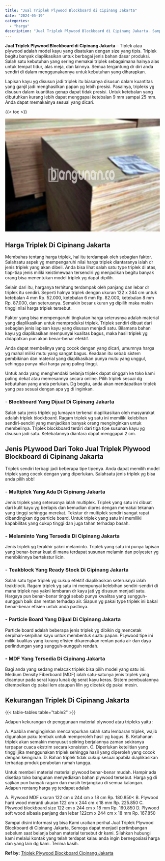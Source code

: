 ```yaml
---
title: "Jual Triplek Plywood Blockboard di Cipinang Jakarta"
date: "2024-05-19"
categories: 
  - "harga"
description: "Jual Triplek Plywood Blockboard di Cipinang Jakarta. Sampai disini informasi yg bisa Kami uraikan perihal Jual Triplek Plywood Blockboard di Cipinang Jakarta..."
---
```


**Jual Triplek Plywood Blockboard di Cipinang Jakarta** – Tiplek atau plywood adalah model kayu yang disatukan dengan size yang tipis. Triplek begitu banyak diaplikasikan untuk berbagai jenis bahan dasar produksi. Salah satu kebutuhan yang sering memakai triplek sebagaimana halnya alas untuk tempat tidur, alas meja, dan lainnya. Semua tergantung dr diri anda sendiri di dalam menggunakannya untuk kebutuhan yang diharapkan.

Lapisan kayu yg disusun jadi triplek itu biasanya disusun dalam kuantitas yang ganjil jadi menghasilkan papan yg lebih presisi. Pasalnya, tripleks yg disusun dalam kuantitas genap dapat tidak presisi. Untuk ketebalan yang dibutuhkan kurang lebih dapat menggapai ketebalan 9 mm sampai 25 mm. Anda dapat memakainya sesuai yang dicari.

{{< toc >}}

![Jual Triplek Plywood Blockboard di Cipinang Jakarta](/images/jual-triplek-murah-28.png)

## Harga Triplek Di Cipinang Jakarta

Membahas tentang harga triplek, hal itu terdampak oleh sebagian faktor. Salahsatu aspek yg mempengaruhi nilai harga triplek diantaranya ialah dr jenis triplek yang akan dibeli. Anda bisa lihat salah satu type triplek di atas, tiap-tiap jenis miliki keistimewaan tersendiri yg menjadikan begitu banyak orang bisa menentukan model triplek yg dapat dipilih.

Selain dari itu, harganya terhitung terdampak oleh panjang dan lebar dr triplek itu sendiri. Seperti halnya triplek dengan ukuran 122 x 244 cm untuk ketebalan 4 mm Rp. 52.000, ketebalan 6 mm Rp. 82.000, ketebalan 8 mm Rp. 87.000, dan seterusnya. Semakin besar ukuran yg dipilih maka makin tinggi nilai harga triplek tersebut.

Faktor yang bisa mempengaruhi tingkatan harga seterusnya adalah material yang diaplikasikan untuk memproduksi triplek. Triplek sendiri dibuat dari sebagian jenis lapisan kayu yang disusun menjadi satu. Bilamana bahan kayu yg diaplikasikan mempunyai kualitas bagus, maka hasil triplek yg didapatkan pun akan benar-benar efektif.

Anda dapat membelinya yang cocok dengan yang dicari, umumnya harga yg mahal miliki mutu yang sangat bagus. Keadaan itu sebab sistem pembikinan dan material yang diaplikasikan punya mutu yang unggul, sehingga punya nilai harga yang paling tinggi.

Untuk anda yang menghendaki belanja triplek dapat singgah ke toko kami paling dekat atau memesannya secara online. Pilih triplek sesuai dg kebutuhan yang anda perlukan. Dg begitu, anda akan mendapatkan triplek yang pas sesuai dengan apa yg di inginkan.

### \- Blockboard Yang Dijual Di Cipinang Jakarta

Salah satu jenis triplek yg lumayan terkenal diaplikasikan oleh masyarakat adalah triplek blockboard. Ragam triplek yg satu ini memiliki kelebihan sendiri-sendiri yang menjadikan banyak orang menginginkan untuk membelinya. Triplek blockboard terdiri dari tiga tipe susunan kayu yg disusun jadi satu. Ketebalannya diantara dapat menggapai 2 cm.

## Jenis PLywood Dari Toko Jual Triplek Plywood Blockboard di Cipinang Jakarta

Triplek sendiri terbagi jadi beberapa tipe tipenya. Anda dapat memilih model triplek yang cocok dengan yang diperlukan. Salahsatu jenis triplek yg bisa anda pilih sbb!

### \- Multiplek Yang Ada Di Cipinang Jakarta

Jenis triplek yang seterusnya ialah multiplek. Triplek yang satu ini dibuat dari kulit kayu yg berlapis dan kemudian dipres dengan memakai tekanan yang tinggi sehingga merekat. Tekstur dr multiplek sendiri sangat rapat dibandingkan dg particle board. Untuk triplek yang satu ini memiliki kapabilitas yang cukup tinggi dan juga tahan terhadap basah.

### \- Melaminto Yang Tersedia Di Cipinang Jakarta

Jenis triplek yg terakhir yakni melaminto. Triplek yang satu ini punya lapisan yang benar-benar kuat di mana terdapat susunan melamin dan polyester yg membikinnya bertekstur licin.

### \- Teakblock Yang Ready Stock Di Cipinang Jakarta

Salah satu type triplek yg cukup efektif diaplikasikan seterusnya ialah teakblock. Ragam triplek yg satu ini mempunyai kelebihan sendiri-sendiri di mana triplek nya yakni lembaran dr kayu jati yg disusun menjadi satu. Hargaya pun benar-benar tinggi sebab punya kwalitas yang sungguh-sungguh baik dan rentan terhadap air. Siapun yg pakai type triplek ini bakal benar-benar efisien untuk anda pastinya.

### \- Particle Board Yang Dijual Di Cipinang Jakarta

Particle board adalah beberapa jenis triplek yg dibikin dg mencetak serpihan-serpihan kayu untuk membentuk suatu papan. PLywood tipe ini miliki kualitas yang kurang efisien dikarenakan rentan pada air dan daya perlindungan yang sungguh-sungguh rendah.

### \- MDF Yang Tersedia Di Cipinang Jakarta

Bagi anda yang sedang melacak triplek bisa pilih model yang satu ini. Medium Density Fiberboard (MDF) ialah satu-satunya jenis triplek yang dicampur pada serat kayu lunak dg serat kayu keras. Sistem pembuatannya ditempelkan dg pakai lem ataupun lilin yg dicetak dg pakai mesin.

## Kekurangan Triplek Di Cipinang Jakarta

{{< table-tables table="table2" >}}

Adapun kekurangan dr penggunaan material plywood atau tripleks yaitu :

A. Apabila menginginkan mencampurkan salah satu lembaran triplek, wajib digunakan paku tembak untuk memperoleh hasil yg bagus. B. Ketahanan triplek akan semakin menyusut seiiring berjalannya zaman sekiranya terpapar cuaca ekstrim secara konsisten. C. Diperlukan ketelitian yang tinggi jika menggunakan triplek sehingga hasil yang diperoleh yang cocok dengan keinginan. D. Bahan triplek tidak cukup sesuai apabila diaplikasikan terhadap produk perabotan rumah tangga.

Untuk membeli material material plywood benar-benar mudah. Hampir ada disetiap toko bangunan menyediakan bahan plywood tersebut. Harga yg di sajikan pun banyak ragam dan masih terjangkau di semua kalangan. Adapun rentang harga yg terdapat adalah

A. Plywood MDF ukuran 122 cm x 244 cm x 18 cm Rp. 180.850< B. Plywood hard wood meranti ukuran 122 cm x 244 cm x 18 mm Rp. 225.850 C. Plywood blockboard size 122 cm x 244 cm x 18 mm Rp. 160.850 D. Plywood soft wood albasia panjang dan lebar 122cm x 244 cm x 18 mm Rp. 167.850

Sampai disini informasi yg bisa Kami uraikan perihal Jual Triplek Plywood Blockboard di Cipinang Jakarta, Semoga dapat menjadi pertimbangan sebelum saat belanja bahan material tersebut dr kami. Silahkan hubungi kami melalui kontak yang telah terdapat kalau anda ingin bernegosiasi harga dan yang lain dg kami. Terima kasih.

**Ref by:** [Triplek Plywood Blockboard Cipinang Jakarta](https://id.wikipedia.org/wiki/Triplek)
